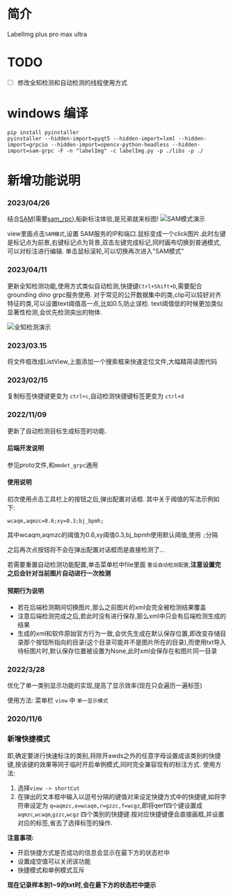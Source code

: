 # 简介
LabelImg plus pro max ultra

# TODO
- [ ] 修改全知检测和自动检测的线程使用方式

# windows 编译
```shell
pip install pyinstaller
pyinstaller --hidden-import=pyqt5 --hidden-import=lxml --hidden-import=grpcio --hidden-import=opencv-python-headless --hidden-import=sam-grpc -F -n "labelImg" -c labelImg.py -p ./libs -p ./
```

# 新增功能说明
### 2023/04/26
结合[SAM](https://github.com/facebookresearch/segment-anything)(需要[sam_rpc](https://github.com/captainfffsama/sam_grpc)),船新标注体验,是兄弟就来标图!
![SAM模式演示](https://github.com/captainfffsama/MarkDownPics/blob/master/%E5%85%B6%E4%BB%96%E5%9C%B0%E6%96%B9%E5%9B%BE%E7%89%87/new_function.gif?raw=true)

view里面点击`SAM模式`,设置 SAM服务的IP和端口.鼠标变成一个click图片.此时左键是标记点为前景,右键标记点为背景,双击左键完成标记,同时画布切换到普通模式,可以对标注进行编辑.
单击鼠标滚轮,可以切换再次进入"SAM模式"

### 2023/04/11
更新全知检测功能,使用方式类似自动检测,快捷键`Ctrl+Shift+D`,需要配合 grounding dino grpc服务使用.
对于常见的公开数据集中的类,clip可以较好对齐特征的类,可以设置text阈值高一点,比如0.5,防止误检.
text阈值低的时候更加类似显著性检测,会优先检测突出的物体.

![全知检测演示](./doc/cortana%20detection.gif)
### 2023/03.15

将文件框改成ListView,上面添加一个搜索框来快速定位文件,大幅精简读图代码

### 2023/02/15

复制标签快捷键更变为 `ctrl+c`,自动检测快捷键标签更变为 `ctrl+d`

### 2022/11/09

更新了自动检测目标生成标签的功能.

#### 后端开发说明

参见proto文件,和`mmdet_grpc`通用

#### 使用说明

初次使用点击工具栏上的按钮之后,弹出配置对话框.
其中关于阈值的写法示例如下:

```
wcaqm,aqmzc=0.6;xy=0.3;bj_bpmh;
```

其中wcaqm,aqmzc的阈值为0.6,xy阈值0.3,bj_bpmh使用默认阈值,使用 `;`分隔

之后再次点按钮将不会在弹出配置对话框而是直接检测了...

若需要重置自动检测功能配置,单击菜单栏中file里面 `重设自动检测配置`,**注意设置完之后会针对当前图片自动进行一次检测**

#### 预期行为说明

- 若在后端检测期间切换图片,那么之前图片的xml会完全被检测结果覆盖
- 注意后端检测完成之后,若此时没有进行保存,那么xml中只会有后端检测生成的结果
- 生成的xml和软件原始官方行为一致,会优先生成在默认保存位置,即改变存储目录那个按钮所指向的目录(这个目录可能并不是图片所在的目录),而使用txt导入待标图片时,默认保存位置被设置为None,此时xml会保存在和图片同一目录

### 2022/3/28

优化了单一类别显示功能的实现,提高了显示效率(现在只会遍历一遍标签)

使用方法:
菜单栏 `view` 中 `单一显示模式`

### 2020/11/6

### 新增快捷模式

即,确定要进行快速标注的类别,将除开awds之外的任意字母设置成该类别的快捷键,按该键的效果等同于临时开启单例模式,同时完全兼容现有的标注方式.
使用方法:

1. 选择`view -> shortCut`
2. 在弹出的文本框中输入以逗号分隔的键值对来设定快捷方式中的快捷键,如将字符串设定为 `q=aqmzc,e=wcaqm,r=gzzc,f=wcgz`,即将qerf四个键设置成 `aqmzc`,`wcaqm`,`gzzc`,`wcgz` 四个类别的快捷键.按对应快捷键便会直接画框,并设置对应的标签,省去了选择标签的操作.

**注意事项:**

- 开启快捷方式是否成功的信息会显示在最下方的状态栏中
- 设置成空值可以关闭该功能
- 快捷模式和单例模式互斥

**现在记录样本到1~9的txt时,会在最下方的状态栏中提示**


